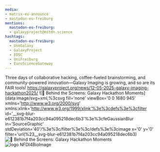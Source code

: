 ```yaml
---
media:
- matrix-eu-announce
- mastodon-eu-freiburg
mentions:
  mastodon-eu-freiburg:
  - galaxyproject@mstdn.science
hashtags:
  mastodon-eu-freiburg:
  - UseGalaxy
  - GalaxyProject
  - EOSC
  - UniFreiburg
  - EuroScienceGateway
---
```

Three days of collaborative hacking, coffee-fueled brainstorming, and community-powered innovation—Galaxy Imaging is growing, and so are its FAIR tools!
https://galaxyproject.org/news/12-05-2025-galaxy-imaging-hackathon2025/
![📸 Behind the Screens: Galaxy Hackathon Moments](data:image/svg+xml,%3csvg fill='none' viewBox='0 0 1680 945' xmlns='http://www.w3.org/2000/svg' xmlns:xlink='http://www.w3.org/1999/xlink'%3e%3cdefs%3e%3cfilter id='__svg-blur-e612381b7f4a203cc94a095218dec6b3'%3e%3cfeGaussianBlur in='SourceGraphic' stdDeviation='40'/%3e%3c/filter%3e%3c/defs%3e%3cimage x='0' y='0' filter='url(%23__svg-blur-e612381b7f4a203cc94a095218dec6b3)
![📸 Behind the Screens: Galaxy Hackathon Moments](/assets/static/hackathon_pics.58d2b6c.f377a3829b3d97da2f79d84de2eee14a.png)
![logo NFDI4BioImage](/images/logos/nfdi4bioimage.png)